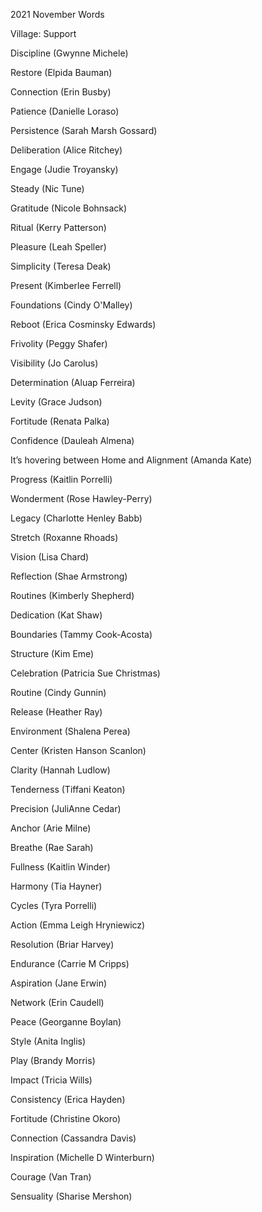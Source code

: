 2021 November Words

Village: Support

Discipline (Gwynne Michele)

Restore (Elpida Bauman)

Connection (Erin Busby)

Patience (Danielle Loraso)

Persistence (Sarah Marsh Gossard)

Deliberation (Alice Ritchey)

Engage (Judie Troyansky)

Steady (Nic Tune)

Gratitude (Nicole Bohnsack)

Ritual (Kerry Patterson)

Pleasure (Leah Speller)

Simplicity (Teresa Deak)

Present (Kimberlee Ferrell)

Foundations (Cindy O'Malley)

Reboot (Erica Cosminsky Edwards)

Frivolity (Peggy Shafer)

Visibility (Jo Carolus)

Determination (Aluap Ferreira)

Levity (Grace Judson)

Fortitude (Renata Palka)

Confidence (Dauleah Almena)

It’s hovering between Home and Alignment  (Amanda Kate)
 
 Progress (Kaitlin Porrelli)
 
 Wonderment (Rose Hawley-Perry)
 
 Legacy (Charlotte Henley Babb)
 
 Stretch (Roxanne Rhoads)
 
 Vision (Lisa Chard)
 
 Reflection (Shae Armstrong)
 
 Routines (Kimberly Shepherd)
 
 Dedication (Kat Shaw)
 
 Boundaries (Tammy Cook-Acosta)
 
 Structure (Kim Eme)
 
 Celebration (Patricia Sue Christmas)
 
 Routine (Cindy Gunnin)
 
 Release (Heather Ray)
 
 Environment (Shalena Perea)
 
 Center (Kristen Hanson Scanlon)
 
 Clarity (Hannah Ludlow)
 
 Tenderness (Tiffani Keaton)
 
 Precision (JuliAnne Cedar)
 
 Anchor (Arie Milne)
 
 Breathe (Rae Sarah)
 
 Fullness (Kaitlin Winder)
 
 Harmony (Tia Hayner)
 
 Cycles (Tyra Porrelli)
 
 Action (Emma Leigh Hryniewicz)
 
 Resolution (Briar Harvey)
 
 Endurance (Carrie M Cripps)
 
 Aspiration (Jane Erwin)
 
 Network (Erin Caudell)
 
 Peace (Georganne Boylan)
 
 Style (Anita Inglis)
 
 Play (Brandy Morris)
 
 Impact (Tricia Wills)
 
 Consistency (Erica Hayden)
 
 Fortitude (Christine Okoro)
 
 Connection (Cassandra Davis)
 
 Inspiration (Michelle D Winterburn)
 
 Courage (Van Tran)
 
 Sensuality (Sharise Mershon)
 
 
 
 
 
 
 
 
 
 
